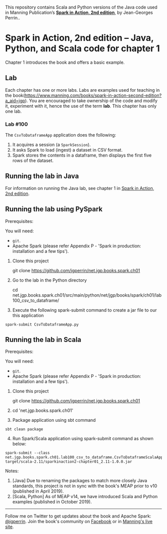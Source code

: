 This repository contains Scala and Python versions of the Java code used in Manning Publication’s **[Spark in Action, 2nd edition](https://www.manning.com/books/spark-in-action-second-edition?a_aid=jgp)**, by Jean-Georges Perrin..

# Spark in Action, 2nd edition – Java, Python, and Scala code for chapter 1

Chapter 1 introduces the book and offers a basic example.

## Lab

Each chapter has one or more labs. Labs are examples used for teaching in the book(https://www.manning.com/books/spark-in-action-second-edition?a_aid=jgp). You are encouraged to take ownership of the code and modify it, experiment with it, hence the use of the term **lab**. This chapter has only one lab.

### Lab \#100

The `CsvToDataframeApp` application does the following:

1.	It acquires a session (a `SparkSession`).
1.	It asks Spark to load (ingest) a dataset in CSV format.
1.	Spark stores the contents in a dataframe, then displays the first five rows of the dataset.

## Running the lab in Java

For information on running the Java lab, see chapter 1 in [Spark in Action, 2nd edition](http://jgp.net/sia).

## Running the lab using PySpark

Prerequisites:

You will need:
 * `git`.
 * Apache Spark (please refer Appendix P - 'Spark in production: installation and a few tips').

1. Clone this project

    git clone https://github.com/jgperrin/net.jgp.books.spark.ch01

2. Go to the lab in the Python directory

    cd net.jgp.books.spark.ch01/src/main/python/net/jgp/books/spark/ch01/lab100_csv_to_dataframe/

3. Execute the following spark-submit command to create a jar file to our this application
```
spark-submit CsvToDataframeApp.py
```

## Running the lab in Scala


Prerequisites:

You will need:
 * `git`.
 * Apache Spark (please refer Appendix P - 'Spark in production: installation and a few tips'). 


1. Clone this project

    git clone https://github.com/jgperrin/net.jgp.books.spark.ch01

2. cd 'net.jgp.books.spark.ch01'

3. Package application using sbt command
```
sbt clean package

```

4. Run Spark/Scala application using spark-submit command as shown below:
```
spark-submit --class net.jgp.books.spark.ch01.lab100_csv_to_dataframe.CsvToDataframeScalaApp target/scala-2.11/sparkinaction2-chapter01_2.11-1.0.0.jar
```

Notes: 
 1. [Java] Due to renaming the packages to match more closely Java standards, this project is not in sync with the book's MEAP prior to v10 (published in April 2019).
 2. [Scala, Python] As of MEAP v14, we have introduced Scala and Python examples (published in October 2019).
 
---

Follow me on Twitter to get updates about the book and Apache Spark: [@jgperrin](https://twitter.com/jgperrin). Join the book's community on [Facebook](https://facebook.com/sparkinaction/) or in [Manning's live site](https://forums.manning.com/forums/spark-in-action-second-edition?a_aid=jgp).

